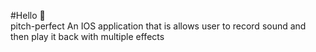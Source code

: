 #Hello 👋  
pitch-perfect
An IOS application that is allows user to record sound and then play it back with multiple effects
